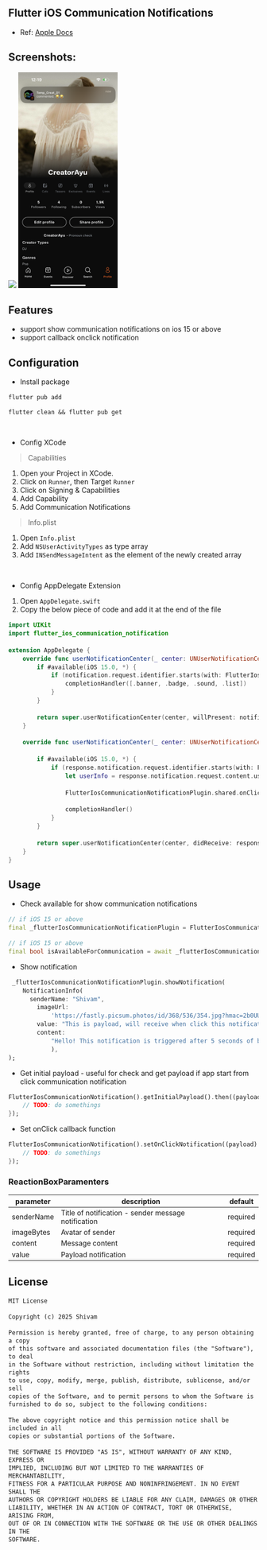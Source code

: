 ## Flutter iOS Communication Notifications

- Ref: [Apple Docs](https://developer.apple.com/documentation/usernotifications/implementing_communication_notifications)


## Screenshots:

<p>
<img src="https://github.com/shivbo96/flutter_ios_communication_notification/raw/main/screenshots/Image.png?raw=true" width="200px" />
<img src="https://github.com/shivbo96/flutter_ios_communication_notification/raw/main/screenshots/Image_1.png?raw=true" width="200px" />
</p>

## Features

* support show communication notifications on ios 15 or above
* support callback onclick notification

## Configuration

- Install package

```terminal
flutter pub add 
```

```terminal
flutter clean && flutter pub get
```
<br/>

- Config XCode

> Capabilities
1. Open your Project in XCode.
2. Click on `Runner`, then Target `Runner`
3. Click on Signing & Capabilities
4. Add Capability
5. Add Communication Notifications

> Info.plist
1. Open `Info.plist`
2. Add `NSUserActivityTypes` as type array
3. Add `INSendMessageIntent` as the element of the newly created array

<br/>

- Config AppDelegate Extension

1. Open `AppDelegate.swift`
2. Copy the below piece of code and add it at the end of the file

```swift
import UIKit
import flutter_ios_communication_notification

extension AppDelegate {
    override func userNotificationCenter(_ center: UNUserNotificationCenter, willPresent notification: UNNotification, withCompletionHandler completionHandler: @escaping (UNNotificationPresentationOptions) -> Void) {
        if #available(iOS 15.0, *) {
            if (notification.request.identifier.starts(with: FlutterIosCommunicationConstant.prefixIdentifier)) {
                completionHandler([.banner, .badge, .sound, .list])
            }
        }

        return super.userNotificationCenter(center, willPresent: notification, withCompletionHandler: completionHandler)
    }

    override func userNotificationCenter(_ center: UNUserNotificationCenter, didReceive response: UNNotificationResponse, withCompletionHandler completionHandler: @escaping () -> Void) {

        if #available(iOS 15.0, *) {
            if (response.notification.request.identifier.starts(with: FlutterIosCommunicationConstant.prefixIdentifier)) {
                let userInfo = response.notification.request.content.userInfo

                FlutterIosCommunicationNotificationPlugin.shared.onClickNotification(userInfo)

                completionHandler()
            }
        }

        return super.userNotificationCenter(center, didReceive: response, withCompletionHandler: completionHandler)
    }
}
```

## Usage

- Check available for show communication notifications

```dart
// if iOS 15 or above
final _flutterIosCommunicationNotificationPlugin = FlutterIosCommunicationNotification();
```


```dart
// if iOS 15 or above
final bool isAvailableForCommunication = await _flutterIosCommunicationNotificationPlugin.isAvailable();
```

- Show notification

```dart
 _flutterIosCommunicationNotificationPlugin.showNotification(
    NotificationInfo(
      senderName: "Shivam",
        imageUrl:
            'https://fastly.picsum.photos/id/368/536/354.jpg?hmac=2b0UU6Y-8XxkiRBhatgBJ-ni3aWJ5CcVVENpX-mEiIA',
        value: "This is payload, will receive when click this notification",
        content:
            "Hello! This notification is triggered after 5 seconds of background time.",
            ),
);
```

- Get initial payload - useful for check and get payload if app start from click communication notification

```dart
FlutterIosCommunicationNotification().getInitialPayload().then((payload) {
    // TODO: do somethings
});
```

- Set onClick callback function

```dart
FlutterIosCommunicationNotification().setOnClickNotification((payload) {
    // TODO: do somethings
});
```

### ReactionBoxParamenters
| parameter  | description                                         | default  |
|------------|-----------------------------------------------------|----------|
| senderName | Title of notification - sender message notification | required |
| imageBytes | Avatar of sender                                    | required |
| content    | Message content                                     | required |
| value      | Payload notification                                | required |      


## License

```terminal
MIT License

Copyright (c) 2025 Shivam

Permission is hereby granted, free of charge, to any person obtaining a copy
of this software and associated documentation files (the "Software"), to deal
in the Software without restriction, including without limitation the rights
to use, copy, modify, merge, publish, distribute, sublicense, and/or sell
copies of the Software, and to permit persons to whom the Software is
furnished to do so, subject to the following conditions:

The above copyright notice and this permission notice shall be included in all
copies or substantial portions of the Software.

THE SOFTWARE IS PROVIDED "AS IS", WITHOUT WARRANTY OF ANY KIND, EXPRESS OR
IMPLIED, INCLUDING BUT NOT LIMITED TO THE WARRANTIES OF MERCHANTABILITY,
FITNESS FOR A PARTICULAR PURPOSE AND NONINFRINGEMENT. IN NO EVENT SHALL THE
AUTHORS OR COPYRIGHT HOLDERS BE LIABLE FOR ANY CLAIM, DAMAGES OR OTHER
LIABILITY, WHETHER IN AN ACTION OF CONTRACT, TORT OR OTHERWISE, ARISING FROM,
OUT OF OR IN CONNECTION WITH THE SOFTWARE OR THE USE OR OTHER DEALINGS IN THE
SOFTWARE.

```